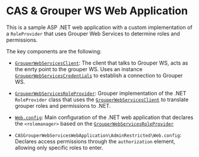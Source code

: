 CAS & Grouper WS Web Application
========

This is a sample ASP .NET web application with a custom implementation of a `RoleProvider` that uses Grouper Web Services to determine roles and permissions.

The key components are the following:

* [`GrouperWebServicesClient`](https://github.com/Unicon/iam-labs/blob/master/CASGrouperWebServicesWebApplication/GrouperDotNetWebServices/GrouperWebServicesClient.cs): The 
client that talks to Grouper WS, acts as the enrty point to the grouper WS. Uses an instance 
[`GrouperWebServicesCredentials`](https://github.com/Unicon/iam-labs/blob/master/CASGrouperWebServicesWebApplication/GrouperDotNetWebServices/GrouperWebServicesCredentials.cs) to establish a connection
to Grouper WS.

* [`GrouperWebServicesRoleProvider`](https://github.com/Unicon/iam-labs/blob/master/CASGrouperWebServicesWebApplication/GrouperDotNetWebServices/Roles/GrouperWebServicesRoleProvider.cs): Grouper 
implementation of the .NET `RoleProvider` class that uses the [`GrouperWebServicesClient`](https://github.com/Unicon/iam-labs/blob/master/CASGrouperWebServicesWebApplication/GrouperDotNetWebServices/GrouperWebServicesClient.cs)
to translate grouper roles and permissions to .NET.

* [`Web.config`](https://github.com/Unicon/iam-labs/blob/master/CASGrouperWebServicesWebApplication/CASGrouperWebServicesWebApplication/Web.config): 
Main configuration of the .NET web application that declares the `<rolemanager>` based on the 
[`GrouperWebServicesRoleProvider`](https://github.com/Unicon/iam-labs/blob/master/CASGrouperWebServicesWebApplication/GrouperDotNetWebServices/Roles/GrouperWebServicesRoleProvider.cs)

* `CASGrouperWebServicesWebApplication\AdminRestricted\Web.config`: Declares access permissions through the `authorization` element, allowing only specific roles to enter. 